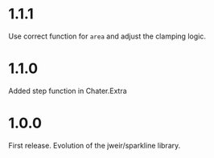 # 1.1.1
Use correct function for `area` and adjust the clamping logic.

# 1.1.0
Added step function in Chater.Extra

# 1.0.0
First release. Evolution of the jweir/sparkline library.
